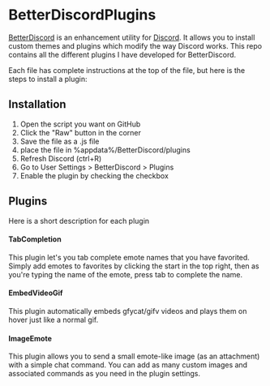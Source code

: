 # BetterDiscordPlugins

[BetterDiscord](https://betterdiscord.net/) is an enhancement utility for [Discord](https://discordapp.com/).
It allows you to install custom themes and plugins which modify the way Discord works. This repo contains all the different plugins I have developed for BetterDiscord.

Each file has complete instructions at the top of the file, but here is the steps to install a plugin:

## Installation
 1. Open the script you want on GitHub
 2. Click the "Raw" button in the corner
 3. Save the file as a .js file
 4. place the file in %appdata%/BetterDiscord/plugins
 5. Refresh Discord (ctrl+R)
 6. Go to User Settings > BetterDiscord > Plugins
 7. Enable the plugin by checking the checkbox

## Plugins

Here is a short description for each plugin

#### TabCompletion
This plugin let's you tab complete emote names that you have favorited.
Simply add emotes to favorites by clicking the start in the top right,
then as you're typing the name of the emote, press tab to complete the name.

#### EmbedVideoGif
This plugin automatically embeds gfycat/gifv videos and plays them on hover just like a normal gif.

#### ImageEmote
This plugin allows you to send a small emote-like image (as an attachment) with a simple chat command.
You can add as many custom images and associated commands as you need in the plugin settings.
